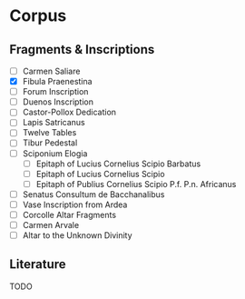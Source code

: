 # Corpus

## Fragments & Inscriptions

- [ ] Carmen Saliare
- [x] Fibula Praenestina
- [ ] Forum Inscription
- [ ] Duenos Inscription
- [ ] Castor-Pollox Dedication
- [ ] Lapis Satricanus
- [ ] Twelve Tables
- [ ] Tibur Pedestal
- [ ] Sciponium Elogia
  - [ ] Epitaph of Lucius Cornelius Scipio Barbatus
  - [ ] Epitaph of Lucius Cornelius Scipio
  - [ ] Epitaph of Publius Cornelius Scipio P.f. P.n. Africanus
- [ ] Senatus Consultum de Bacchanalibus
- [ ] Vase Inscription from Ardea
- [ ] Corcolle Altar Fragments
- [ ] Carmen Arvale
- [ ] Altar to the Unknown Divinity

## Literature

TODO

